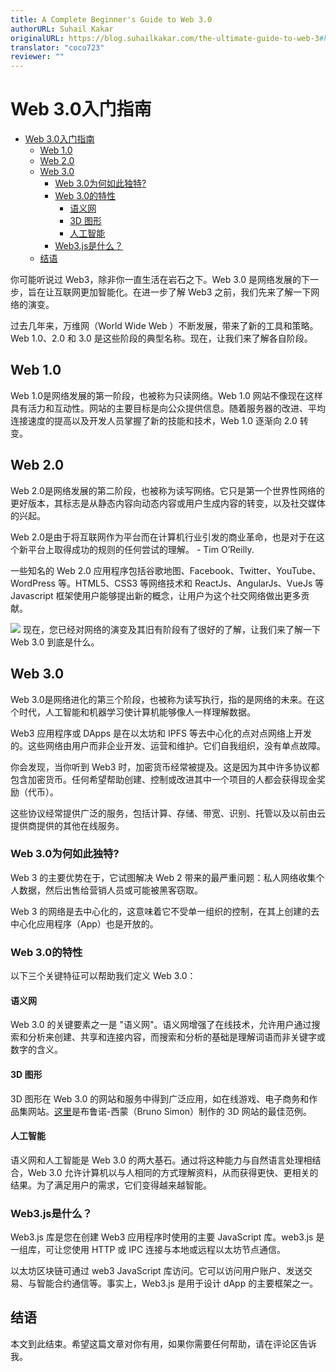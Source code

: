 ```yaml
---
title: A Complete Beginner's Guide to Web 3.0
authorURL: Suhail Kakar
originalURL: https://blog.suhailkakar.com/the-ultimate-guide-to-web-3#heading-web-10
translator: "coco723"
reviewer: ""
---
```


# Web 3.0入门指南
- [Web 3.0入门指南](#web-30入门指南)
  - [Web 1.0](#web-10)
  - [Web 2.0](#web-20)
  - [Web 3.0](#web-30)
    - [Web 3.0为何如此独特?](#web-30为何如此独特)
    - [Web 3.0的特性](#web-30的特性)
      - [语义网](#语义网)
      - [3D 图形](#3d-图形)
      - [人工智能](#人工智能)
    - [Web3.js是什么？](#web3js是什么)
  - [结语](#结语)


你可能听说过 Web3，除非你一直生活在岩石之下。Web 3.0 是网络发展的下一步，旨在让互联网更加智能化。在进一步了解 Web3 之前，我们先来了解一下网络的演变。

过去几年来，万维网（World Wide Web ）不断发展，带来了新的工具和策略。Web 1.0、2.0 和 3.0 是这些阶段的典型名称。现在，让我们来了解各自阶段。

## Web 1.0
Web 1.0是网络发展的第一阶段，也被称为只读网络。Web 1.0 网站不像现在这样具有活力和互动性。网站的主要目标是向公众提供信息。随着服务器的改进、平均连接速度的提高以及开发人员掌握了新的技能和技术，Web 1.0 逐渐向 2.0 转变。

## Web 2.0
Web 2.0是网络发展的第二阶段，也被称为读写网络。它只是第一个世界性网络的更好版本，其标志是从静态内容向动态内容或用户生成内容的转变，以及社交媒体的兴起。

Web 2.0是由于将互联网作为平台而在计算机行业引发的商业革命，也是对于在这个新平台上取得成功的规则的任何尝试的理解。 - Tim O’Reilly.

一些知名的 Web 2.0 应用程序包括谷歌地图、Facebook、Twitter、YouTube、WordPress 等。HTML5、CSS3 等网络技术和 ReactJs、AngularJs、VueJs 等 Javascript 框架使用户能够提出新的概念，让用户为这个社交网络做出更多贡献。

![](./4Gy4zT_hE.avif)
现在，您已经对网络的演变及其旧有阶段有了很好的了解，让我们来了解一下 Web 3.0 到底是什么。

## Web 3.0
Web 3.0是网络进化的第三个阶段，也被称为读写执行，指的是网络的未来。在这个时代，人工智能和机器学习使计算机能够像人一样理解数据。

Web3 应用程序或 DApps 是在以太坊和 IPFS 等去中心化的点对点网络上开发的。这些网络由用户而非企业开发、运营和维护。它们自我组织，没有单点故障。

你会发现，当你听到 Web3 时，加密货币经常被提及。这是因为其中许多协议都包含加密货币。任何希望帮助创建、控制或改进其中一个项目的人都会获得现金奖励（代币）。

这些协议经常提供广泛的服务，包括计算、存储、带宽、识别、托管以及以前由云提供商提供的其他在线服务。


### Web 3.0为何如此独特?
Web 3 的主要优势在于，它试图解决 Web 2 带来的最严重问题：私人网络收集个人数据，然后出售给营销人员或可能被黑客窃取。

Web 3 的网络是去中心化的，这意味着它不受单一组织的控制，在其上创建的去中心化应用程序（App）也是开放的。

### Web 3.0的特性
以下三个关键特征可以帮助我们定义 Web 3.0：

#### 语义网
Web 3.0 的关键要素之一是 "语义网"。语义网增强了在线技术，允许用户通过搜索和分析来创建、共享和连接内容，而搜索和分析的基础是理解词语而非关键字或数字的含义。

#### 3D 图形
3D 图形在 Web 3.0 的网站和服务中得到广泛应用，如在线游戏、电子商务和作品集网站。[这里](https://bruno-simon.com/)是布鲁诺-西蒙（Bruno Simon）制作的 3D 网站的最佳范例。

#### 人工智能
语义网和人工智能是 Web 3.0 的两大基石。通过将这种能力与自然语言处理相结合，Web 3.0 允许计算机以与人相同的方式理解资料，从而获得更快、更相关的结果。为了满足用户的需求，它们变得越来越智能。

### Web3.js是什么？
Web3.js 库是您在创建 Web3 应用程序时使用的主要 JavaScript 库。web3.js 是一组库，可让您使用 HTTP 或 IPC 连接与本地或远程以太坊节点通信。

以太坊区块链可通过 web3 JavaScript 库访问。它可以访问用户账户、发送交易、与智能合约通信等。事实上，Web3.js 是用于设计 dApp 的主要框架之一。

## 结语
本文到此结束。希望这篇文章对你有用，如果你需要任何帮助，请在评论区告诉我。